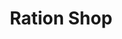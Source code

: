 ---
title: "Ration Shop"
url: /kizhisseri/ration-shop-parappanangadi-areacode-road/
shop: Lebensmittel
---